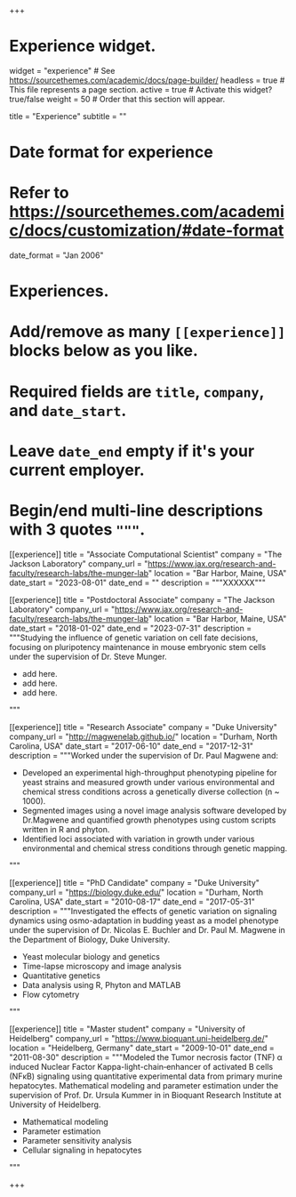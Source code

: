 +++
# Experience widget.
widget = "experience"  # See https://sourcethemes.com/academic/docs/page-builder/
headless = true  # This file represents a page section.
active = true  # Activate this widget? true/false
weight = 50  # Order that this section will appear.

title = "Experience"
subtitle = ""

# Date format for experience
#   Refer to https://sourcethemes.com/academic/docs/customization/#date-format
date_format = "Jan 2006"

# Experiences.
#   Add/remove as many `[[experience]]` blocks below as you like.
#   Required fields are `title`, `company`, and `date_start`.
#   Leave `date_end` empty if it's your current employer.
#   Begin/end multi-line descriptions with 3 quotes `"""`.
[[experience]]
  title = "Associate Computational Scientist"
  company = "The Jackson Laboratory"
  company_url = "https://www.jax.org/research-and-faculty/research-labs/the-munger-lab"
  location = "Bar Harbor, Maine, USA"
  date_start = "2023-08-01"
  date_end = ""
  description = """XXXXXX"""
  
[[experience]]
  title = "Postdoctoral Associate"
  company = "The Jackson Laboratory"
  company_url = "https://www.jax.org/research-and-faculty/research-labs/the-munger-lab"
  location = "Bar Harbor, Maine, USA"
  date_start = "2018-01-02"
  date_end = "2023-07-31"
  description = """Studying the influence of genetic variation on cell fate decisions, focusing on pluripotency maintenance in mouse embryonic stem cells under the supervision of Dr. Steve Munger.
  * add here.
  * add here.
  * add here.
  
  """

[[experience]]
  title = "Research Associate"
  company = "Duke University"
  company_url = "http://magwenelab.github.io/"
  location = "Durham, North Carolina, USA"
  date_start = "2017-06-10"
  date_end = "2017-12-31"
  description = """Worked under the supervision of Dr. Paul Magwene and:
  * Developed an experimental high-throughput phenotyping pipeline for yeast strains and measured growth under various environmental and chemical stress conditions across a genetically diverse collection (n ~ 1000).
  * Segmented images using a novel image analysis software developed by Dr.Magwene and quantified growth phenotypes using custom scripts written in R and phyton.
  * Identified loci associated with variation in growth under various environmental and chemical stress conditions through genetic mapping. 
  
  """
  
[[experience]]
  title = "PhD Candidate"
  company = "Duke University"
  company_url = "https://biology.duke.edu/"
  location = "Durham, North Carolina, USA"
  date_start = "2010-08-17"
  date_end = "2017-05-31"
  description = """Investigated the effects of genetic variation on signaling dynamics using osmo-adaptation in budding yeast as a model phenotype under the supervision of Dr. Nicolas E. Buchler and Dr. Paul M. Magwene in the Department of Biology, Duke University.
  
  * Yeast molecular biology and genetics
  * Time-lapse microscopy and image analysis
  * Quantitative genetics
  * Data analysis using R, Phyton and MATLAB
  * Flow cytometry
  
  """


[[experience]]
  title = "Master student"
  company = "University of Heidelberg"
  company_url = "https://www.bioquant.uni-heidelberg.de/"
  location = "Heidelberg, Germany"
  date_start = "2009-10-01"
  date_end = "2011-08-30"
  description = """Modeled the Tumor necrosis factor (TNF) α induced Nuclear Factor Kappa-light-chain‐enhancer of activated B cells (NFκB) signaling using quantitative experimental data from primary murine hepatocytes. Mathematical modeling and parameter estimation under the supervision of Prof. Dr. Ursula Kummer in in Bioquant Research Institute at University of Heidelberg.
  
  * Mathematical modeling
  * Parameter estimation
  * Parameter sensitivity analysis
  * Cellular signaling in hepatocytes
  
  """

+++
